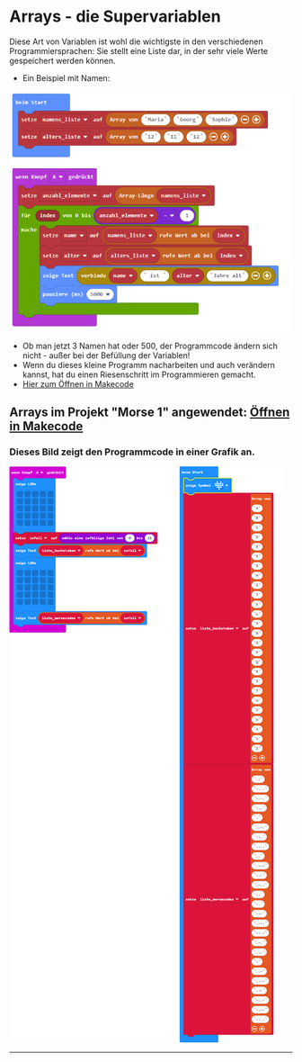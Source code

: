 
# Arrays - die Supervariablen
Diese Art von Variablen ist wohl die wichtigste in den verschiedenen Programmiersprachen:
Sie stellt eine Liste dar, in der sehr viele Werte gespeichert werden können.

* Ein Beispiel mit Namen:

<img src="https://github.com/dlpl-mb/baa_morse_code_01/blob/master/images/learn_arrays_1.png?raw=1" />

* Ob man jetzt 3 Namen hat oder 500, der Programmcode ändern sich nicht - außer bei der Befüllung der Variablen!
* Wenn du dieses kleine Programm nacharbeiten und auch verändern kannst, hat du einen Riesenschritt im Programmieren gemacht.
* [Hier zum Öffnen in Makecode](https://makecode.microbit.org/#pub:_THmW3ohWpDb4)

## Arrays im Projekt "Morse 1" angewendet: [Öffnen in Makecode](https://makecode.microbit.org/#pub:_CbADhU1MC5R7)

### Dieses Bild zeigt den Programmcode in einer Grafik an.

![Eine gerenderte Ansicht der Blöcke](https://github.com/dlpl-mb/morse_01_bst_senden/raw/master/.github/makecode/blocks.png)

<hr>
<style>.page-header {font-size:1rem;height:0vh;padding-top:1.5rem}</style> <script src="https://makecode.com/gh-pages-embed.js"></script><script>makeCodeRender("{{ site.makecode.home_url }}", "{{ site.github.owner_name }}/{{ site.github.repository_name }}");</script>
